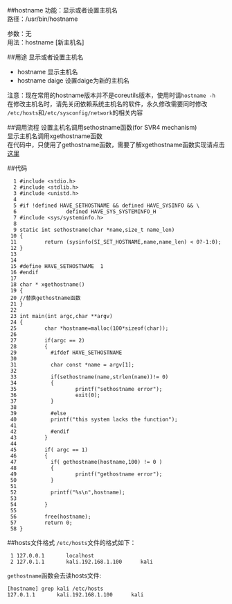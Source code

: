 ##hostname
功能：显示或者设置主机名  
路径：/usr/bin/hostname

参数：无  
用法：hostname [新主机名]

##用途
显示或者设置主机名   
- hostname 显示主机名    
- hostname  daige 设置daige为新的主机名 
    
注意：现在常用的hostname版本并不是coreutils版本，使用时请`hostname -h `    
在修改主机名时，请先关闭依赖系统主机名的软件，永久修改需要同时修改
`/etc/hosts`和`/etc/sysconfig/network`的相关内容

##调用流程
设置主机名调用sethostname函数(for SVR4 mechanism)  
显示主机名调用xgethostname函数  
在代码中，只使用了gethostname函数，需要了解xgethostname函数实现请点击[这里](./code/xgethostname.c)

##代码

      1 #include <stdio.h>
      2 #include <stdlib.h>
      3 #include <unistd.h>
      4
      5 #if !defined HAVE_SETHOSTNAME && defined HAVE_SYSINFO && \
      6                defined HAVE_SYS_SYSTEMINFO_H
      7 #include <sys/systeminfo.h>
      8
      9 static int sethostname(char *name,size_t name_len)
     10 {
     11         return (sysinfo(SI_SET_HOSTNAME,name,name_len) < 0?-1:0);
     12 }
     13
     14
     15 #define HAVE_SETHOSTNAME  1
     16 #endif
     17
     18 char * xgethostname()
     19 {
     20 //替换gethostname函数
     21 }
     22
     23 int main(int argc,char **argv)
     24 {
     25         char *hostname=malloc(100*sizeof(char));
     26
     27         if(argc == 2)
     28         {
     29           #ifdef HAVE_SETHOSTNAME
     30
     31           char const *name = argv[1];
     32
     33           if(sethostname(name,strlen(name))!= 0)
     34           {
     35                   printf("sethostname error");
     36                   exit(0);
     37           }
     38
     39           #else
     40           printf("this system lacks the function");
     41
     42           #endif
     43         }
     44
     45         if( argc == 1)
     46         {
     47           if( gethostname(hostname,100) != 0 )
     48           {
     49                   printf("gethostname error");
     50           }
     51
     52           printf("%s\n",hostname);
     53
     54         }
     55
     56         free(hostname);
     57         return 0;
     58 }

##hosts文件格式
`/etc/hosts`文件的格式如下：  

     1 127.0.0.1       localhost
     2 127.0.1.1       kali.192.168.1.100      kali

`gethostname`函数会去读hosts文件:  

    [hostname] grep kali /etc/hosts                   
    127.0.1.1       kali.192.168.1.100      kali
